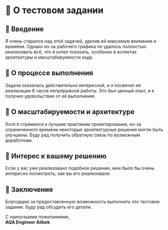 # 📝 О тестовом задании  

## 🔹 Введение  
Я очень старался над этой задачей, уделив ей максимум внимания и времени. Однако из-за рабочего графика не удалось полностью реализовать всё, что я хотел показать, особенно в аспектах архитектуры и масштабируемости кода.  

## 🔹 О процессе выполнения  
Задача оказалась действительно интересной, и я посвятил её реализации 8 часов непрерывной работы. Это был ценный опыт, и я получил удовольствие от её выполнения.  

## 🔹 О масштабируемости и архитектуре  
Хотя я стремился к лучшим практикам проектирования, из-за ограниченного времени некоторые архитектурные решения могли быть улучшены. Буду рад получить обратную связь по возможным доработкам.  

## 🔹 Интерес к вашему решению  
Если у вас уже реализовано подобное решение, мне было бы очень интересно посмотреть, как вы его реализовали.  

## 🔹 Заключение  
Благодарю за предоставленную возможность выполнить это тестовое задание. Буду рад обсудить его детали.  

С наилучшими пожеланиями,  
**AQA Engineer Alibek**  

